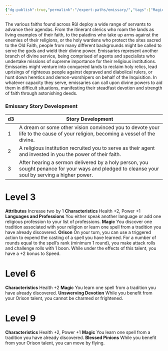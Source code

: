 ```yaml
---
{"dg-publish":true,"permalink":"/expert-paths/emissary/","tags":["Magic"]}
---
```


The various faiths found across Rûl deploy a wide range of servants to advance their agendas. From the itinerant clerics who roam the lands as living examples of their faith, to the paladins who take up arms against the enemies of their religions, or the holy wardens who protect the sites sacred to the Old Faith, people from many different backgrounds might be called to serve the gods and wield their divine power. Emissaries represent another branch of divine service, being comprised of agents and specialists who undertake missions of supreme importance for their religious institutions. Emissaries might venture into conquered lands to reclaim holy relics, lead uprisings of righteous people against depraved and diabolical rulers, or hunt down heretics and demon-worshipers on behalf of the Inquisition. In whatever capacity they serve, emissaries can call upon divine powers to aid them in difficult situations, manifesting their steadfast devotion and strength of faith through astonishing deeds.
### Emissary Story Development

| d3  | Story Development                                                                                                                               |
| --- | ----------------------------------------------------------------------------------------------------------------------------------------------- |
| 1   | A dream or some other vision convinced you to devote your life to the cause of your religion, becoming a vessel of the divine.                  |
| 2   | A religious institution recruited you to serve as their agent and invested in you the power of their faith.                                     |
| 3   | After hearing a sermon delivered by a holy person, you sought penance for your ways and pledged to cleanse your soul by serving a higher power. |
# Level 3
**Attributes** Increase two by 1
**Characteristics** Health +2, Power +1
**Languages and Professions** You either speak another language or add one religious profession to your list of professions.
**Magic** You discover one tradition associated with your religion or learn one spell from a tradition you have already discovered.
**Orison** On your turn, you can use a triggered action to expend the casting of a spell you have learned. For a number of rounds equal to the spell’s rank (minimum 1 round), you make attack rolls and challenge rolls with 1 boon. While under the effects of this talent, you have a +2 bonus to Speed.
# Level 6
**Characteristics** Health +2
**Magic** You learn one spell from a tradition you have already discovered. **Unswerving Devotion** While you benefit from your Orison talent, you cannot be charmed or frightened.
# Level 9
**Characteristics** Health +2, Power +1
**Magic** You learn one spell from a tradition you have already discovered.
**Blessed Pinions** While you benefit from your Orison talent, you can move by flying.